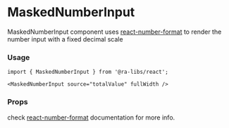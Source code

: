 # MaskedNumberInput

MaskedNumberInput component uses [react-number-format](https://www.npmjs.com/package/react-number-format) to render the number input with a fixed decimal scale

### Usage

```tsx
import { MaskedNumberInput } from '@ra-libs/react';

<MaskedNumberInput source="totalValue" fullWidth />
```

### Props

check [react-number-format](https://s-yadav.github.io/react-number-format/docs/intro) documentation for more info.
